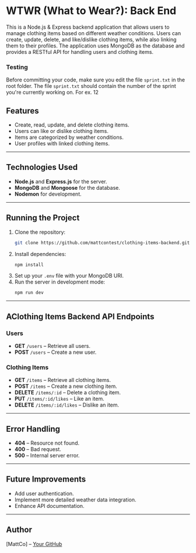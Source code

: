 # WTWR (What to Wear?): Back End

This is a Node.js & Express backend application that allows users to manage clothing items based on different weather conditions. Users can create, update, delete, and like/dislike clothing items, while also linking them to their profiles. The application uses MongoDB as the database and provides a RESTful API for handling users and clothing items.

### Testing

Before committing your code, make sure you edit the file `sprint.txt` in the root folder. The file `sprint.txt` should contain the number of the sprint you're currently working on. For ex. 12

## Features

- Create, read, update, and delete clothing items.
- Users can like or dislike clothing items.
- Items are categorized by weather conditions.
- User profiles with linked clothing items.

---

## Technologies Used

- **Node.js** and **Express.js** for the server.
- **MongoDB** and **Mongoose** for the database.
- **Nodemon** for development.

---

## Running the Project

1. Clone the repository:
   ```bash
   git clone https://github.com/mattcontest/clothing-items-backend.git
   ```
2. Install dependencies:
   ```bash
   npm install
   ```
3. Set up your `.env` file with your MongoDB URI.
4. Run the server in development mode:
   ```bash
   npm run dev
   ```

---

## AClothing Items Backend API Endpoints

### Users

- **GET** `/users` – Retrieve all users.
- **POST** `/users` – Create a new user.

### Clothing Items

- **GET** `/items` – Retrieve all clothing items.
- **POST** `/items` – Create a new clothing item.
- **DELETE** `/items/:id` – Delete a clothing item.
- **PUT** `/items/:id/likes` – Like an item.
- **DELETE** `/items/:id/likes` – Dislike an item.

---

## Error Handling

- **404** – Resource not found.
- **400** – Bad request.
- **500** – Internal server error.

---

## Future Improvements

- Add user authentication.
- Implement more detailed weather data integration.
- Enhance API documentation.

---

## Author

[MattCo] – [Your GitHub](https://github.com/mattcontest)
